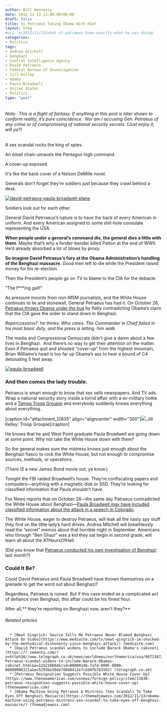 ```yaml
---
author: Bill Hennessy
date: 2012-11-13 13:00:00+00:00
draft: false
title: Is Petraeus Taking Obama With Him?
layout: blog
#url: e/2012/11/13/what-if-petraeus-knew-exactly-what-he-was-doing/
categories:
- Politics
tags:
- andrea mitchell
- benghazi
- Central Intelligence Agency
- David Petraeus
- Federal Bureau of Investigation
- Jill Kelley
- obama
- Paula Broadwell
- United States
- Politics
type: "post"
---
```


###### Note:  This is a flight of fantasy. If anything in this post is later shown to conform reality, it’s pure coincidence.  Nor am I accusing Gen. Petraeus of any crime or of compromising of national security secrets. (Just enjoy it, will ya?)


A sex scandal rocks the king of spies.

An email chain unravels the Pentagon high command.

A cover-up exposed.

It's like the back cover of a Nelson DeMille novel.

Generals don’t forget they’re soldiers just because they crawl behind a desk.

[![david-petraeus-paula-broadwell-plane](https://ludicrite.files.wordpress.com/2012/11/david-petraeus-paula-broadwell-plane_thumb.jpg)
](https://ludicrite.files.wordpress.com/2012/11/david-petraeus-paula-broadwell-plane.jpg)

Soldiers look out for each other.

General David Petrraeus’s nature is to have the back of every American in uniform. And every American assigned to some shit-hole consulate representing the USA.

**When people under a general’s command die, the general dies a little with them**. Maybe that’s why a fender-bender killed Patton at the end of WWII. He’d already absorbed a lot of blows by proxy.

**So imagine David Petraeus’s fury at the Obama Administration’s handling of the Benghazi massacre**. Good men left to die while the President raised money for his re-election.

Then the President’s people go on TV to blame to the CIA for the debacle.

“The f***ing gall!”

As pressure mounts from non-MSM journalists, and the White House continues to lie and stonewall, General Petraeus has had it. On October 26, [Petraeus throws Obama under the bus](https://www.weeklystandard.com/blogs/petraeus-throws-obama-under-bus_657896.html) by flatly contradicting Obama’s claim that the CIA gave the order to stand down in Benghazi.

_Repercussions?_  he thinks. _Who cares. The Commander in Chief failed in his most basic duty, and the press is letting  him walk._

The media and Congressional Democrats didn’t give a damn about a few lives in Benghazi.  And there’s no way to get their attention on the matter. Even if Petraeus quit and shouted “cover-up” from the highest mountain, Brian Williams’s head is too far up Obama’s ass to hear a pound of C4 detonating 5 feet away.

[![paula-broadwell](https://ludicrite.files.wordpress.com/2012/11/paula-broadwell_thumb.jpg)
](https://ludicrite.files.wordpress.com/2012/11/paula-broadwell.jpg)


### And then comes the lady trouble.


Petraeus is smart enough to know that sex sells newspapers. And TV ads. Wrap a national security story inside a torrid affair with a ex-military hottie and a [Tampa Troop Groupie](https://www.google.com/url?sa=t&rct=j&q=&esrc=s&source=web&cd=9&cad=rja&ved=0CGoQFjAI&url=http%3A%2F%2Fwww.usatoday.com%2Fstory%2Fnews%2Fnation%2F2012%2F11%2F13%2Fpetraeus-jill-kelley-broadwell-allen%2F1703097%2F&ei=kfmiUKPHKISgyAHjvoGgDw&usg=AFQjCNEnHowj9cQI00m0T6-SvcSa3EXhCA&sig2=5_1AWmYLfG20hun3tw8bxA) and everybody suddenly knows everything about everything.

[caption id="attachment_12835" align="aligncenter" width="300"][![](https://ludicrite.files.wordpress.com/2012/11/jill-kelley.jpg?w=300)
](https://ludicrite.files.wordpress.com/2012/11/jill-kelley.jpg) Jill Kelley: Troop Groupie[/caption]

He knows that he and West Point graduate Paula Broadwell are going down at some point. Why not take the White House down with them?

So the general makes sure the mistress knows just enough about the Benghazi fiasco to rock the White House, but not enough to compromise sources, methods, or operations.

(There _IS_ a new James Bond movie out, ya know.)

Tonight the FBI raided Broadwell’s house. They’re confiscating papers and computers—anything with a magnetic disk or SSD. They’re looking for classified information that Paula shouldn’t have.

Fox News reports that on October 26—the same day Patraeus contradicted the White House about Benghazi—[Paula Broadwell may have included classified information about the attack in a speech in Colorado](https://www.foxnews.com/politics/2012/11/12/petraeus-mistress-may-have-revealed-classified-information-at-denver-speech/).

The White House, eager to destroy Petraeus, will leak all the nasty spy stuff they find on the little lady’s hard drives. Andrea Mitchell will breathlessly read the “secret” memos about that horrible night in September. Americans who through "Ben Ghazi" was a kid they sat begin in second grade, will learn all about the #7HoursOfHell.

(Did you know that [Petraeus conducted his own investigation of Benghazi ](https://hotair.com/archives/2012/11/13/abc-petraeus-conducted-investigation-in-benghazi-after-attack/)last month?)


### Could It Be?


Could David Petraeus and Paula Broadwell have thrown themselves on a grenade to get the word out about Benghazi?

Regardless, Patraeus is ruined. But if this case ended as a complicated act of defiance over Benghazi, this affair could be his finest hour.

After all,** they’re reporting on Benghazi now, aren't they?**


###### Related articles





	  * [Newt Gingrich: Source Tells Me Petraeus Never Blamed Benghazi Attack On Video](https://www.mediaite.com/tv/newt-gingrich-im-shocked-by-the-methodical-dishonesty-since-benghazi-attack/) (mediaite.com)
	  * [David Petraeus scandal widens to include Barack Obama's cabinet](https://r.zemanta.com/?u=http%3A//www.telegraph.co.uk/news/worldnews/northamerica/usa/9673387/David-Petraeus-scandal-widens-to-include-Barack-Obamas-cabinet.html&a=125226604&rid=00000146-7afd-000F-0000-00000000321a&e=5293be30eb7d668412e7cba9fb7b3562) (telegraph.co.uk)
	  * [Petraeus Resignation Suggests Possible White House Cover-Up](https://www.thenewamerican.com/usnews/foreign-policy/item/13630-petraeus-resignation-suggests-possible-white-house-cover-up) (thenewamerican.com)
	  * [Obama Machine Using Petraeus & Mistress (Sex Scandal) To Take Eyes Off Benghazi Massacre](https://themadjewess.com/2012/11/13/obama-machine-using-petraeus-mistress-sex-scandal-to-take-eyes-off-benghazi-massacre/) (themadjewess.com)


